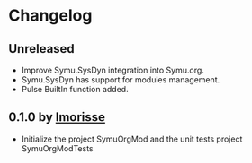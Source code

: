 # Changelog

## Unreleased

* Improve Symu.SysDyn integration into Symu.org.
* Symu.SysDyn has support for modules management.
* Pulse BuiltIn function added.

## 0.1.0 by [lmorisse](https://github.com/lmorisse)
* Initialize the project SymuOrgMod and the unit tests project SymuOrgModTests